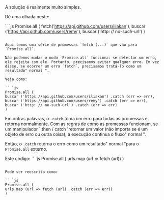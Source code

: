 A solução é realmente muito simples.

Dê uma olhada neste:

`` `js
Promise.all (
fetch('https://api.github.com/users/iliakan'),
buscar ('https://api.github.com/users/remy'),
buscar ('http: // no-such-url')
)
```

Aqui temos uma série de promessas `fetch (...)` que vão para `Promise.all`.

Não podemos mudar o modo `Promise.all` funciona: se detectar um erro, ele rejeita com ele. Portanto, precisamos evitar qualquer erro. Em vez disso, se ocorrer um erro `fetch`, precisamos tratá-lo como um resultado" normal ".

Veja como:

`` `js
Promise.all (
buscar ('https://api.github.com/users/iliakan') .catch (err => err),
buscar ('https://api.github.com/users/remy') .catch (err => err),
buscar ('http: // no-such-url') .catch (err => err)
)
```

Em outras palavras, o `.catch` toma um erro para todas as promessas e retorna normalmente. Com as regras de como as promessas funcionam, se um manipulador `.then / catch 'retornar um valor (não importa se é um objeto de erro ou outra coisa), a execução continua o fluxo" normal ".

Então, o `.catch` retorna o erro como um resultado" normal "para o` Promise.all` externo.

Este código:
`` `js
Promise.all (
urls.map (url => fetch (url))
)
```

Pode ser reescrito como:

`` `js
Promise.all (
urls.map (url => fetch (url) .catch (err => err))
)
```
